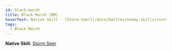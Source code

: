```yaml
---
id: black-marsh
title: Black Marsh [BM]
hoverText: Native Skill - [Storm Seer](/docs/battles/enemy-skills/storm-seer)
tags:
  - Black Marsh
---
```


**Native Skill:** [Storm Seer](/docs/battles/enemy-skills/storm-seer)
